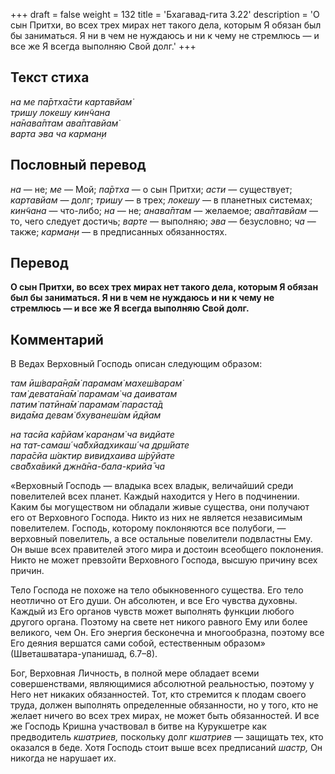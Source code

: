 +++
draft = false
weight = 132
title = 'Бхагавад-гита 3.22'
description = 'О сын Притхи, во всех трех мирах нет такого дела, которым Я обязан был бы заниматься. Я ни в чем не нуждаюсь и ни к чему не стремлюсь — и все же Я всегда выполняю Свой долг.'
+++

## Текст стиха

_на ме па̄ртха̄сти картавйам̇  
тришу локешу кин̃чана  
на̄нава̄птам ава̄птавйам̇  
варта эва ча карман̣и_

## Пословный перевод

_на_ — не; _ме_ — Мой; _па̄ртха_ — о сын Притхи; _асти_ — существует; _картавйам_ — долг; _тришу_ — в трех; _локешу_ — в планетных системах; _кин̃чана_ — что-либо; _на_ — не; _анава̄птам_ — желаемое; _ава̄птавйам_ — то, чего следует достичь; _варте_ — выполняю; _эва_ — безусловно; _ча_ — также; _карман̣и_ — в предписанных обязанностях.

## Перевод

**О сын Притхи, во всех трех мирах нет такого дела, которым Я обязан был бы заниматься. Я ни в чем не нуждаюсь и ни к чему не стремлюсь — и все же Я всегда выполняю Свой долг.**

## Комментарий

В Ведах Верховный Господь описан следующим образом:

_там ӣш́вара̄н̣а̄м̇ парамам̇ махеш́варам̇  
там̇ девата̄на̄м̇ парамам̇ ча даиватам  
патим̇ патӣна̄м̇ парамам̇ параста̄д  
вида̄ма девам̇ бхуванеш́ам ӣд̣йам_

_на тасйа ка̄рйам̇ каран̣ам̇ ча видйате  
на тат-самаш́ ча̄бхйадхикаш́ ча др̣ш́йате  
пара̄сйа ш́актир вивидхаива ш́рӯйате  
сва̄бха̄викӣ джн̃а̄на-бала-крийа̄ ча_

«Верховный Господь — владыка всех владык, величайший среди повелителей всех планет. Каждый находится у Него в подчинении. Каким бы могуществом ни обладали живые существа, они получают его от Верховного Господа. Никто из них не является независимым повелителем. Господь, которому поклоняются все полубоги, — верховный повелитель, а все остальные повелители подвластны Ему. Он выше всех правителей этого мира и достоин всеобщего поклонения. Никто не может превзойти Верховного Господа, высшую причину всех причин.

Тело Господа не похоже на тело обыкновенного существа. Его тело неотлично от Его души. Он абсолютен, и все Его чувства духовны. Каждый из Его органов чувств может выполнять функции любого другого органа. Поэтому на свете нет никого равного Ему или более великого, чем Он. Его энергия бесконечна и многообразна, поэтому все Его деяния вершатся сами собой, естественным образом» (Шветашватара-упанишад, 6.7–8).

Бог, Верховная Личность, в полной мере обладает всеми совершенствами, являющимися абсолютной реальностью, поэтому у Него нет никаких обязанностей. Тот, кто стремится к плодам своего труда, должен выполнять определенные обязанности, но у того, кто не желает ничего во всех трех мирах, не может быть обязанностей. И все же Господь Кришна участвовал в битве на Курукшетре как предводитель _кшатриев,_ поскольку долг _кшатриев_ — защищать тех, кто оказался в беде. Хотя Господь стоит выше всех предписаний _шастр,_ Он никогда не нарушает их.
